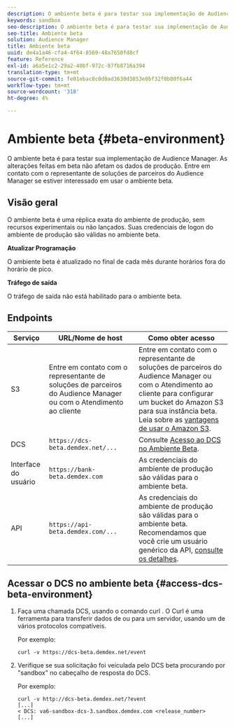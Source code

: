 ```yaml
---
description: O ambiente beta é para testar sua implementação de Audience Manager. As alterações feitas em beta não afetam os dados de produção. Entre em contato com o representante de soluções de parceiros do Audience Manager se estiver interessado em usar o ambiente beta.
keywords: sandbox
seo-description: O ambiente beta é para testar sua implementação de Audience Manager. As alterações feitas em beta não afetam os dados de produção. Entre em contato com o representante de soluções de parceiros do Audience Manager se estiver interessado em usar o ambiente beta.
seo-title: Ambiente beta
solution: Audience Manager
title: Ambiente beta
uuid: de4a1a46-cfa4-4f64-8569-48a7650fd8cf
feature: Reference
exl-id: a6a5e1c2-29a2-40bf-972c-87fb8716a394
translation-type: tm+mt
source-git-commit: fe01ebac8c0d0ad3630d3853e0bf32f0b00f6a44
workflow-type: tm+mt
source-wordcount: '318'
ht-degree: 4%

---
```


# Ambiente beta {#beta-environment}

O ambiente beta é para testar sua implementação de Audience Manager. As alterações feitas em beta não afetam os dados de produção. Entre em contato com o representante de soluções de parceiros do Audience Manager se estiver interessado em usar o ambiente beta.

## Visão geral

O ambiente beta é uma réplica exata do ambiente de produção, sem recursos experimentais ou não lançados. Suas credenciais de logon do ambiente de produção são válidas no ambiente beta.

**Atualizar Programação**

O ambiente beta é atualizado no final de cada mês durante horários fora do horário de pico.

**Tráfego de saída**

O tráfego de saída não está habilitado para o ambiente beta.

<!-- 

Added re: AAM-30826.

 -->

## Endpoints



| Serviço | URL/Nome de host | Como obter acesso |
|--- |--- | --- |
| S3 | Entre em contato com o representante de soluções de parceiros do Audience Manager ou com o Atendimento ao cliente | Entre em contato com o representante de soluções de parceiros do Audience Manager ou com o Atendimento ao cliente para configurar um bucket do Amazon S3 para sua instância beta. Leia sobre as [vantagens de usar o Amazon S3](../reference/amazon-s3.md). |
| DCS | `https://dcs-beta.demdex.net/...` | Consulte [Acesso ao DCS no Ambiente Beta](../reference/beta-environment.md#access-dcs-beta-environment). |
| Interface do usuário | `https://bank-beta.demdex.com` | As credenciais do ambiente de produção são válidas para o ambiente beta. |
| API | `https://api-beta.demdex.com/...` | As credenciais do ambiente de produção são válidas para o ambiente beta. Recomendamos que você crie um usuário genérico da API, [consulte os detalhes](../api/rest-api-main/aam-api-getting-started.md#requirements). |

## Acessar o DCS no ambiente beta {#access-dcs-beta-environment}

1. Faça uma chamada DCS, usando o comando curl [](https://curl.haxx.se/docs/manpage.html). O Curl é uma ferramenta para transferir dados de ou para um servidor, usando um de vários protocolos compatíveis.

   Por exemplo:

   `curl -v https://dcs-beta.demdex.net/event`

1. Verifique se sua solicitação foi veiculada pelo DCS beta procurando por &quot;sandbox&quot; no cabeçalho de resposta do DCS.

   Por exemplo:

   ```
   curl -v http://dcs-beta.demdex.net/?event
   [...]
   < DCS: va6-sandbox-dcs-3.sandbox.demdex.com <release_number>
   [...]
   ```

<!--

1. Determine the load balancer's endpoint IP addresses.

   Run the `dig`  [command](https://en.wikipedia.org/wiki/Dig_(command)) to determine the IP address of the nearest load balancer. The `dig` command queries the Domain Name System and returns the name and IP addresses of the [!DNL Audience Manager] [!UICONTROL Data Collection Servers (DCS)].

   ```
   dig dcs-beta.demdex.net
   ...
   dcs-sandbox-1754093861.us-east-1.elb.amazonaws.com. 60 IN A 52.87.15.51
   dcs-sandbox-1754093861.us-east-1.elb.amazonaws.com. 60 IN A 50.16.150.8
   dcs-sandbox-1754093861.us-east-1.elb.amazonaws.com. 60 IN A 52.2.228.100
   ```

2. Using one of the addresses in the above table, add a static DNS entry in the [!DNL /etc/hosts] file.

   On Windows, modify [!DNL c:\WINDOWS\system32\drivers\etc\hosts].

   For example:

   [!DNL 52.87.15.51 *`samplepartner`*.demdex.net]

   >[!NOTE]
   >
   >The addresses change occasionally, so you must keep your [!DNL /etc/hosts] file up to date.

   Additionally, if you need to set up ID synchronization, you must add a similar entry for [!DNL dpm.demdex.net.]

   [!DNL 52.87.15.51 dpm.demdex.net]. 

3. Make a DCS call, using the `curl` [command](https://curl.haxx.se/docs/manpage.html). Curl is a tool to transfer data from or to a server, using one of many supported protocols.

   For example:

   [!DNL https://<domain>/event?product=camera] 

4. Verify that your request was served by the beta DCS by looking for "sandbox" in the DCS response header.

   For example:

   ```
   curl -v https://dcs-beta.demdex.net/?event
   [...]
   < DCS: va6-sandbox-dcs-3.sandbox.demdex.com <release_number>
   [...]
   ```

   -->
